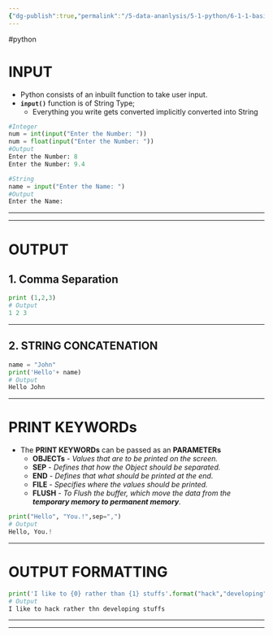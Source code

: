 ```yaml
---
{"dg-publish":true,"permalink":"/5-data-ananlysis/5-1-python/6-1-1-basics/5-python-inpu-ts-and-outpu-ts/","noteIcon":""}
---
```


#python 
# INPUT 
- Python consists of an inbuilt function to take user input.
- **`input()`** function is of String Type;
	- Everything you write gets converted implicitly converted into String 
```Python 
#Integer
num = int(input("Enter the Number: "))
num = float(input("Enter the Number: "))
#Output 
Enter the Number: 8
Enter the Number: 9.4

#String
name = input("Enter the Name: ")
#Output
Enter the Name: 
``` 
***
***
# OUTPUT
## 1. Comma Separation 
```Python
print (1,2,3)
# Output
1 2 3
```
***
## 2. STRING CONCATENATION
```Python
name = "John"
print('Hello'+ name)
# Output 
Hello John 
```
***
# PRINT KEYWORDs
- The **PRINT KEYWORDs** can be passed as an **PARAMETERs** 
	- **OBJECTs** - *Values that are to be printed on the screen.*
	- **SEP** - *Defines that how the Object should be separated.*
	- **END** - *Defines that what should be printed at the end.*
	- **FILE** - *Specifies where the values should be printed.*
	- **FLUSH** - *To Flush the buffer, which move the data from the **temporary memory to permanent memory***.
```Python 
print("Hello", "You.!",sep=",")
# Output
Hello, You.!
```
***
# OUTPUT FORMATTING 
```Python 
print('I like to {0} rather than {1} stuffs'.format("hack","developing"))
# Output 
I like to hack rather thn developing stuffs
```

***
***